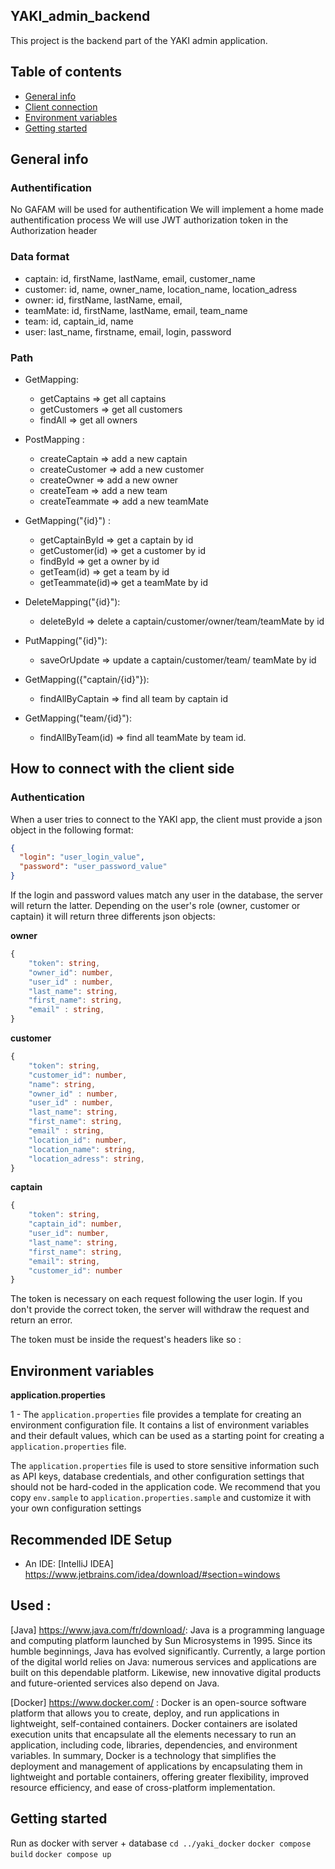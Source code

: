 ## YAKI_admin_backend

This project is the backend part of the YAKI admin application.

## Table of contents

- [General info](#general-info)
- [Client connection](#how-to-connect-with-the-client-side)
- [Environment variables](#properties.sample)
- [Getting started](#getting-started)

## General info

### Authentification

No GAFAM will be used for authentification
We will implement a home made authentification process
We will use JWT authorization token in the Authorization header

### Data format

- captain: id, firstName, lastName, email, customer_name
- customer: id, name, owner_name, location_name, location_adress
- owner: id, firstName, lastName, email,
- teamMate: id, firstName, lastName, email, team_name
- team: id, captain_id, name
- user: last_name, firstname, email, login, password

### Path

- GetMapping:

  - getCaptains => get all captains
  - getCustomers => get all customers
  - findAll => get all owners

- PostMapping :

  - createCaptain => add a new captain
  - createCustomer => add a new customer
  - createOwner => add a new owner
  - createTeam => add a new team
  - createTeammate => add a new teamMate

- GetMapping("{id}") :

  - getCaptainById => get a captain by id
  - getCustomer(id) => get a customer by id
  - findById => get a owner by id
  - getTeam(id) => get a team by id
  - getTeammate(id)=> get a teamMate by id

- DeleteMapping("{id}"):

  - deleteById => delete a captain/customer/owner/team/teamMate by id

- PutMapping("{id}"):

  - saveOrUpdate => update a captain/customer/team/ teamMate by id

- GetMapping({"captain/{id}"}):

  - findAllByCaptain => find all team by captain id

- GetMapping("team/{id}"):
  - findAllByTeam(id) => find all teamMate by team id.

<!-- add login path -->

## How to connect with the client side

### Authentication

When a user tries to connect to the YAKI app, the client must provide a json object in the following format:

```json
{
  "login": "user_login_value",
  "password": "user_password_value"
}
```

If the login and password values match any user in the database, the server will return the latter.
Depending on the user's role (owner, customer or captain) it will return three differents json objects:

**owner**

```ts
{
    "token": string,
    "owner_id": number,
    "user_id" : number,
    "last_name": string,
    "first_name": string,
    "email" : string,
}
```

**customer**

```ts
{
    "token": string,
    "customer_id": number,
    "name": string,
    "owner_id" : number,
    "user_id" : number,
    "last_name": string,
    "first_name": string,
    "email" : string,
    "location_id": number,
    "location_name": string,
    "location_adress": string,
}
```

**captain**

```ts
{
    "token": string,
    "captain_id": number,
    "user_id": number,
    "last_name": string,
    "first_name": string,
    "email": string,
    "customer_id": number
}
```

The token is necessary on each request following the user login. If you don't provide the correct token, the server will withdraw the request and return an error.

The token must be inside the request's headers like so :

<!-- to add -->

## Environment variables

**application.properties**

1 - The `application.properties` file provides a template for creating an environment configuration file. It contains a list of environment variables and their default values, which can be used as a starting point for creating a `application.properties` file.

The `application.properties` file is used to store sensitive information such as API keys, database credentials, and other configuration settings that should not be hard-coded in the application code. We recommend that you copy `env.sample` to `application.properties.sample` and customize it with your own configuration settings

## Recommended IDE Setup

- An IDE: [IntelliJ IDEA] https://www.jetbrains.com/idea/download/#section=windows

## Used :

[Java] https://www.java.com/fr/download/: Java is a programming language and computing platform launched by Sun Microsystems in 1995. Since its humble beginnings, Java has evolved significantly. Currently, a large portion of the digital world relies on Java: numerous services and applications are built on this dependable platform. Likewise, new innovative digital products and future-oriented services also depend on Java.

[Docker] https://www.docker.com/ : Docker is an open-source software platform that allows you to create, deploy, and run applications in lightweight, self-contained containers. Docker containers are isolated execution units that encapsulate all the elements necessary to run an application, including code, libraries, dependencies, and environment variables. In summary, Docker is a technology that simplifies the deployment and management of applications by encapsulating them in lightweight and portable containers, offering greater flexibility, improved resource efficiency, and ease of cross-platform implementation.

## Getting started

Run as docker with server + database
`cd ../yaki_docker`
`docker compose build`
`docker compose up`
